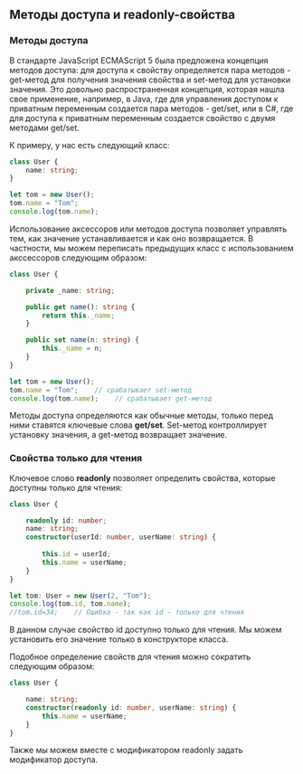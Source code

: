 ## Методы доступа и readonly-свойства

### Методы доступа

В стандарте JavaScript ECMAScript 5 была предложена концепция методов доступа: для доступа к свойству определяется пара методов - 
get-метод для получения значения свойства и set-метод для установки значения. Это довольно распространенная концепция, 
которая нашла свое применение, например, в Java, где для управления доступом к приватным переменным создается пара методов - get/set, 
или в C#, где для доступа к приватным переменным создается свойство с двумя методами get/set.

К примеру, у нас есть следующий класс:

```ts
class User {
    name: string;
}

let tom = new User();
tom.name = "Tom";
console.log(tom.name);
```

Использование аксессоров или методов доступа позволяет управлять тем, как значение устанавливается и как оно возвращается. В частности, мы можем 
переписать предыдущих класс с использованием акссессоров следующим образом:

```ts
class User {

    private _name: string;

    public get name(): string {
        return this._name;
    }

    public set name(n: string) {
        this._name = n;
    }
}

let tom = new User();
tom.name = "Tom";    // срабатывает set-метод
console.log(tom.name);    // срабатывает get-метод
```

Методы доступа определяются как обычные методы, только перед ними ставятся ключевые слова **get/set**. Set-метод контроллирует установку 
значения, а get-метод возвращает значение.

### Свойства только для чтения

Ключевое слово **readonly** позволяет определить свойства, которые доступны только для чтения:

```ts
class User {

    readonly id: number;
    name: string;
    constructor(userId: number, userName: string) {
 
        this.id = userId;
        this.name = userName;
    }
}

let tom: User = new User(2, "Tom");
console.log(tom.id, tom.name);
//tom.id=34;    // Ошибка - так как id - только для чтения
```

В данном случае свойство id доступно только для чтения. Мы можем установить его значение только в конструкторе класса.

Подобное определение свойств для чтения можно сократить следующим образом:

```ts
class User {

    name: string;
    constructor(readonly id: number, userName: string) {
        this.name = userName;
    }
}
```

Также мы можем вместе с модификатором readonly задать модификатор доступа.

